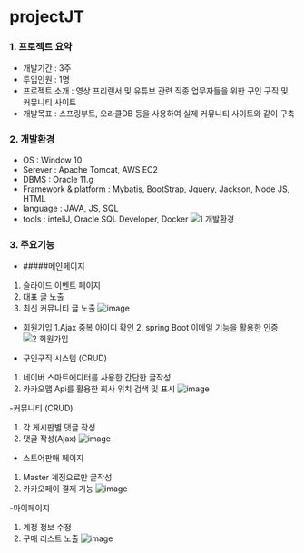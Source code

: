 # projectJT


### 1. 프로젝트 요약
- 개발기간 : 3주
- 투입인원 : 1명
- 프로젝트 소개 : 영상 프리랜서 및 유튜브 관련 직종 업무자들을 위한 구인 구직 및 커뮤니티 사이트
- 개발목표 : 스프링부트, 오라클DB 등을 사용하여 실제 커뮤니티 사이트와 같이 구축



### 2. 개발환경  
- OS : Window 10  
- Serever : Apache Tomcat, AWS EC2
- DBMS : Oracle 11.g
- Framework & platform : Mybatis, BootStrap, Jquery, Jackson, Node JS, HTML
- language : JAVA, JS, SQL
- tools : inteliJ, Oracle SQL Developer, Docker
  ![1  개발환경](https://github.com/sinsincoccr/projectJT/assets/145324925/94a1851a-5359-4eb0-9308-ba3319cd445e)



### 3. 주요기능

- #####메인페이지
1. 슬라이드 이벤트 페이지
2. 대표 글 노출
3. 최신 커뮤니티 글 노출
![image](https://github.com/sinsincoccr/projectJT/assets/145324925/bc8119f3-3e99-4015-a0ab-9948a1e3b51e)


- 회원가입
  1.Ajax 중복 아이디 확인
  2. spring Boot 이메일 기능을 활용한 인증
![2  회원가입](https://github.com/sinsincoccr/projectJT/assets/145324925/266da645-f249-4cea-a932-26f8cb27f8bb)


- 구인구직 시스템 (CRUD)
1. 네이버 스마트에디터를 사용한 간단한 글작성
2. 카카오맵 Api를 활용한 회사 위치 검색 및 표시
![image](https://github.com/sinsincoccr/projectJT/assets/145324925/38b98fa5-7652-4fd6-9217-b1cf5afdd49a)




-커뮤니티 (CRUD)
1. 각 게시판별 댓글 작성
2. 댓글 작성(Ajax)
![image](https://github.com/sinsincoccr/projectJT/assets/145324925/cf3e82f4-9191-4d32-a3c5-21336ae23b6c)

- 스토어판매 페이지
1. Master 계정으로만 글작성
2. 카카오페이 결제 기능
![image](https://github.com/sinsincoccr/projectJT/assets/145324925/ea46cf1a-f14a-4628-8df2-59023f76f166)


-마이페이지
1. 계정 정보 수정
2. 구매 리스트 노출
![image](https://github.com/sinsincoccr/projectJT/assets/145324925/8e59af33-3c21-44af-96c7-e20dbe4d8619)





